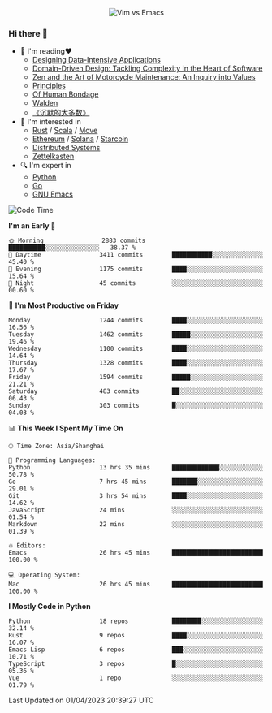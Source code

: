 <p align="center">
    <img src="https://gist.githubusercontent.com/coldnight/e696baffb094e71c96cb302118878eae/raw/40ea5053a6f66cc65f90f437e4173497da225958/banner.gif" alt="Vim vs Emacs" />
</p>

### Hi there 👋

- 📖 I'm reading❤️
    + [Designing Data-Intensive Applications](https://www.oreilly.com/library/view/designing-data-intensive-applications/9781491903063/)
    + [Domain-Driven Design: Tackling Complexity in the Heart of Software](https://www.dddcommunity.org/book/evans_2003/)
    + [Zen and the Art of Motorcycle Maintenance: An Inquiry into Values](https://en.wikipedia.org/wiki/Zen_and_the_Art_of_Motorcycle_Maintenance)
    + [Principles](https://www.principles.com/)
    + [Of Human Bondage](https://en.wikipedia.org/wiki/Of_Human_Bondage)
    + [Walden](https://en.wikipedia.org/wiki/Walden)
    + [《沉默的大多数》](https://en.wikipedia.org/wiki/Silent_majority)
- 🌱 I'm interested in
    + [Rust](https://www.rust-lang.org/) / [Scala](https://www.scala-lang.org/) / [Move](https://github.com/move-language/move/)
    + [Ethereum](https://ethereum.org/en/) / [Solana](https://solana.com/) / [Starcoin](https://github.com/starcoinorg/starcoin)
	+ [Distributed Systems](https://www.linuxzen.com/notes/topics/20200320174417_%E5%88%86%E5%B8%83%E5%BC%8F/)
	+ [Zettelkasten](https://www.linuxzen.com/notes/notes/20220120080920-slip_box/)
- 🔍 I'm expert in
    + [Python](https://www.python.org/)
    + [Go](https://go.dev/)
    + [GNU Emacs](https://www.gnu.org/software/emacs/)

<!--START_SECTION:waka-->
![Code Time](http://img.shields.io/badge/Code%20Time-2%2C011%20hrs-blue)

**I'm an Early 🐤** 

```text
🌞 Morning                2883 commits        ██████████░░░░░░░░░░░░░░░   38.37 % 
🌆 Daytime                3411 commits        ███████████░░░░░░░░░░░░░░   45.40 % 
🌃 Evening                1175 commits        ████░░░░░░░░░░░░░░░░░░░░░   15.64 % 
🌙 Night                  45 commits          ░░░░░░░░░░░░░░░░░░░░░░░░░   00.60 % 
```
📅 **I'm Most Productive on Friday** 

```text
Monday                   1244 commits        ████░░░░░░░░░░░░░░░░░░░░░   16.56 % 
Tuesday                  1462 commits        █████░░░░░░░░░░░░░░░░░░░░   19.46 % 
Wednesday                1100 commits        ████░░░░░░░░░░░░░░░░░░░░░   14.64 % 
Thursday                 1328 commits        ████░░░░░░░░░░░░░░░░░░░░░   17.67 % 
Friday                   1594 commits        █████░░░░░░░░░░░░░░░░░░░░   21.21 % 
Saturday                 483 commits         ██░░░░░░░░░░░░░░░░░░░░░░░   06.43 % 
Sunday                   303 commits         █░░░░░░░░░░░░░░░░░░░░░░░░   04.03 % 
```


📊 **This Week I Spent My Time On** 

```text
🕑︎ Time Zone: Asia/Shanghai

💬 Programming Languages: 
Python                   13 hrs 35 mins      █████████████░░░░░░░░░░░░   50.78 % 
Go                       7 hrs 45 mins       ███████░░░░░░░░░░░░░░░░░░   29.01 % 
Git                      3 hrs 54 mins       ████░░░░░░░░░░░░░░░░░░░░░   14.62 % 
JavaScript               24 mins             ░░░░░░░░░░░░░░░░░░░░░░░░░   01.54 % 
Markdown                 22 mins             ░░░░░░░░░░░░░░░░░░░░░░░░░   01.39 % 

🔥 Editors: 
Emacs                    26 hrs 45 mins      █████████████████████████   100.00 % 

💻 Operating System: 
Mac                      26 hrs 45 mins      █████████████████████████   100.00 % 
```

**I Mostly Code in Python** 

```text
Python                   18 repos            ████████░░░░░░░░░░░░░░░░░   32.14 % 
Rust                     9 repos             ████░░░░░░░░░░░░░░░░░░░░░   16.07 % 
Emacs Lisp               6 repos             ███░░░░░░░░░░░░░░░░░░░░░░   10.71 % 
TypeScript               3 repos             █░░░░░░░░░░░░░░░░░░░░░░░░   05.36 % 
Vue                      1 repo              ░░░░░░░░░░░░░░░░░░░░░░░░░   01.79 % 
```




 Last Updated on 01/04/2023 20:39:27 UTC
<!--END_SECTION:waka-->
